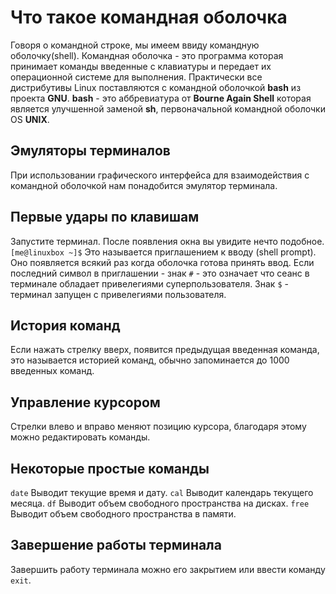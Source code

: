 # Что такое командная оболочка
Говоря о командной строке, мы имеем ввиду командную оболочку(shell).
Командная оболочка - это программа которая принимает команды введенные
с клавиатуры и передает их операционной системе для выполнения.
Практически все дистрибутивы Linux поставляются с командной оболочкой
__bash__ из проекта __GNU__. 
__bash__ - это аббревиатура от __Bourne Again Shell__ которая является
улучшенной заменой __sh__, первоначальной командной оболочки OS __UNIX__.

## Эмуляторы терминалов
При использовании графического интерфейса для взаимодействия с командной
оболочкой нам понадобится эмулятор терминала.

## Первые удары по клавишам
Запустите терминал. После появления окна вы увидите нечто подобное.
`[me@linuxbox ~]$`
Это называется приглашением к вводу (shell prompt). Оно появляется 
всякий раз когда оболочка готова принять ввод.
Если последний символ в приглашении - знак `#` - это означает что сеанс 
в терминале обладает привелегиями суперпользователя.
Знак `$` - терминал запущен с привелегиями пользователя.

## История команд
Если нажать стрелку вверх, появится предыдущая введенная команда, это
называется историей команд, обычно запоминается до 1000 введенных команд.

## Управление курсором
Стрелки влево и вправо меняют позицию курсора, благодаря этому можно
редактировать команды.

## Некоторые простые команды
`date` Выводит текущие время и дату.
`cal` Выводит календарь текущего месяца.
`df` Выводит объем свободного пространства на дисках.
`free` Выводит объем свободного пространства в памяти.

## Завершение работы терминала
Завершить работу терминала можно его закрытием или ввести команду `exit`.
